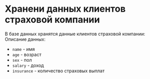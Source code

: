 # Хранени данных клиентов страховой компании 
В базе данных хранятся данные клиентов страховой компании:
Описание данных:
- `name` - имя
- `age` - возраст
- `sex` - пол
- `salary` - доход
- `insurance` - количество страховых выплат
